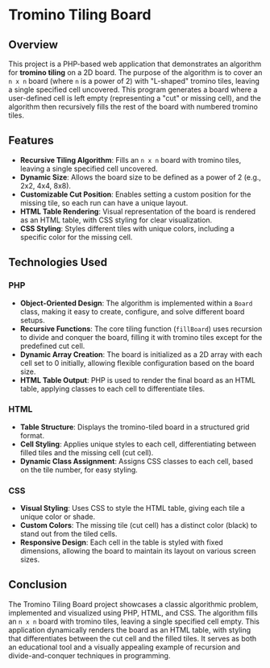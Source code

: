 # Tromino Tiling Board

## Overview
This project is a PHP-based web application that demonstrates an algorithm for **tromino tiling** on a 2D board. The purpose of the algorithm is to cover an `n x n` board (where `n` is a power of 2) with "L-shaped" tromino tiles, leaving a single specified cell uncovered. This program generates a board where a user-defined cell is left empty (representing a "cut" or missing cell), and the algorithm then recursively fills the rest of the board with numbered tromino tiles.

## Features
- **Recursive Tiling Algorithm**: Fills an `n x n` board with tromino tiles, leaving a single specified cell uncovered.
- **Dynamic Size**: Allows the board size to be defined as a power of 2 (e.g., 2x2, 4x4, 8x8).
- **Customizable Cut Position**: Enables setting a custom position for the missing tile, so each run can have a unique layout.
- **HTML Table Rendering**: Visual representation of the board is rendered as an HTML table, with CSS styling for clear visualization.
- **CSS Styling**: Styles different tiles with unique colors, including a specific color for the missing cell.

## Technologies Used

### PHP
- **Object-Oriented Design**: The algorithm is implemented within a `Board` class, making it easy to create, configure, and solve different board setups.
- **Recursive Functions**: The core tiling function (`fillBoard`) uses recursion to divide and conquer the board, filling it with tromino tiles except for the predefined cut cell.
- **Dynamic Array Creation**: The board is initialized as a 2D array with each cell set to 0 initially, allowing flexible configuration based on the board size.
- **HTML Table Output**: PHP is used to render the final board as an HTML table, applying classes to each cell to differentiate tiles.

### HTML
- **Table Structure**: Displays the tromino-tiled board in a structured grid format.
- **Cell Styling**: Applies unique styles to each cell, differentiating between filled tiles and the missing cell (cut cell).
- **Dynamic Class Assignment**: Assigns CSS classes to each cell, based on the tile number, for easy styling.

### CSS
- **Visual Styling**: Uses CSS to style the HTML table, giving each tile a unique color or shade.
- **Custom Colors**: The missing tile (cut cell) has a distinct color (black) to stand out from the tiled cells.
- **Responsive Design**: Each cell in the table is styled with fixed dimensions, allowing the board to maintain its layout on various screen sizes.

## Conclusion
The Tromino Tiling Board project showcases a classic algorithmic problem, implemented and visualized using PHP, HTML, and CSS. The algorithm fills an `n x n` board with tromino tiles, leaving a single specified cell empty. This application dynamically renders the board as an HTML table, with styling that differentiates between the cut cell and the filled tiles. It serves as both an educational tool and a visually appealing example of recursion and divide-and-conquer techniques in programming.
